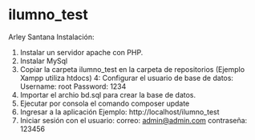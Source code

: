 # ilumno_test

Arley Santana
Instalación:
1. Instalar un servidor apache con PHP.
2. Instalar MySql
3. Copiar la carpeta ilumno_test en la carpeta de repositorios (Ejemplo Xampp utiliza htdocs)
4: Configurar el usuario de base de datos:  
          Username: root
          Password: 1234
5. Importar el archio bd.sql para crear la base de datos.
6. Ejecutar por consola el comando composer update
7. Ingresar a la aplicación Ejemplo: http://localhost/ilumno_test
8. Iniciar sesión con el usuario:
          correo: admin@admin.com
          contraseña: 123456
